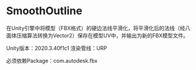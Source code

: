 # SmoothOutline
在Unity引擎中将模型（FBX格式）的硬边法线平滑化，将平滑化后的法线（经八面体压缩算法转换为Vector2）保存在模型UV中，并输出为新的FBX模型文件。

Unity版本：2020.3.40f1c1
渲染管线：URP

必须依赖Package：com.autodesk.fbx

